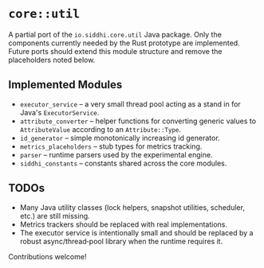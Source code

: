 # `core::util`

A partial port of the `io.siddhi.core.util` Java package.  Only the
components currently needed by the Rust prototype are implemented.
Future ports should extend this module structure and remove the
placeholders noted below.

## Implemented Modules

* `executor_service` – a very small thread pool acting as a stand in for
  Java's `ExecutorService`.
* `attribute_converter` – helper functions for converting generic values
  to `AttributeValue` according to an `Attribute::Type`.
* `id_generator` – simple monotonically increasing id generator.
* `metrics_placeholders` – stub types for metrics tracking.
* `parser` – runtime parsers used by the experimental engine.
* `siddhi_constants` – constants shared across the core modules.

## TODOs

* Many Java utility classes (lock helpers, snapshot utilities,
  scheduler, etc.) are still missing.
* Metrics trackers should be replaced with real implementations.
* The executor service is intentionally small and should be replaced by
  a robust async/thread‑pool library when the runtime requires it.

Contributions welcome!
